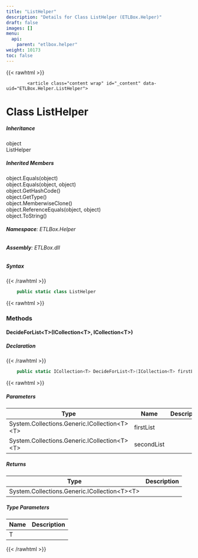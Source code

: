 ```yaml
---
title: "ListHelper"
description: "Details for Class ListHelper (ETLBox.Helper)"
draft: false
images: []
menu:
  api:
    parent: "etlbox.helper"
weight: 10173
toc: false
---
```


{{< rawhtml >}}

            <article class="content wrap" id="_content" data-uid="ETLBox.Helper.ListHelper">
  <h1 id="ETLBox_Helper_ListHelper" data-uid="ETLBox.Helper.ListHelper" class="text-break">Class ListHelper
</h1>
  <div class="markdown level0 summary"></div>
  <div class="markdown level0 conceptual"></div>
  <div class="inheritance">
    <h5>Inheritance</h5>
    <div class="level0"><span class="xref">object</span></div>
    <div class="level1"><span class="xref">ListHelper</span></div>
  </div>
  <div class="inheritedMembers">
    <h5>Inherited Members</h5>
    <div>
      <span class="xref">object.Equals(object)</span>
    </div>
    <div>
      <span class="xref">object.Equals(object, object)</span>
    </div>
    <div>
      <span class="xref">object.GetHashCode()</span>
    </div>
    <div>
      <span class="xref">object.GetType()</span>
    </div>
    <div>
      <span class="xref">object.MemberwiseClone()</span>
    </div>
    <div>
      <span class="xref">object.ReferenceEquals(object, object)</span>
    </div>
    <div>
      <span class="xref">object.ToString()</span>
    </div>
  </div>
<h6><strong>Namespace</strong>: ETLBox.Helper</h6>
  <h6><strong>Assembly</strong>: ETLBox.dll</h6>
  <h5 id="ETLBox_Helper_ListHelper_syntax">Syntax</h5>
{{< /rawhtml >}}

```C#
    public static class ListHelper
```

{{< rawhtml >}}
  <h3 id="methods">Methods
</h3>
  <a id="ETLBox_Helper_ListHelper_DecideForList_" data-uid="ETLBox.Helper.ListHelper.DecideForList*"></a>
  <h4 id="ETLBox_Helper_ListHelper_DecideForList__1_System_Collections_Generic_ICollection___0__System_Collections_Generic_ICollection___0__" data-uid="ETLBox.Helper.ListHelper.DecideForList``1(System.Collections.Generic.ICollection{``0},System.Collections.Generic.ICollection{``0})">DecideForList&lt;T&gt;(ICollection&lt;T&gt;, ICollection&lt;T&gt;)</h4>
  <div class="markdown level1 summary"></div>
  <div class="markdown level1 conceptual"></div>
  <h5 class="declaration">Declaration</h5>
{{< /rawhtml >}}

```C#
    public static ICollection<T> DecideForList<T>(ICollection<T> firstList, ICollection<T> secondList)
```

{{< rawhtml >}}
  <h5 class="parameters">Parameters</h5>
  <table class="table table-bordered table-striped table-condensed">
    <thead>
      <tr>
        <th>Type</th>
        <th>Name</th>
        <th>Description</th>
      </tr>
    </thead>
    <tbody>
      <tr>
        <td><span class="xref">System.Collections.Generic.ICollection&lt;T&gt;</span>&lt;T&gt;</td>
        <td><span class="parametername">firstList</span></td>
        <td></td>
      </tr>
      <tr>
        <td><span class="xref">System.Collections.Generic.ICollection&lt;T&gt;</span>&lt;T&gt;</td>
        <td><span class="parametername">secondList</span></td>
        <td></td>
      </tr>
    </tbody>
  </table>
  <h5 class="returns">Returns</h5>
  <table class="table table-bordered table-striped table-condensed">
    <thead>
      <tr>
        <th>Type</th>
        <th>Description</th>
      </tr>
    </thead>
    <tbody>
      <tr>
        <td><span class="xref">System.Collections.Generic.ICollection&lt;T&gt;</span>&lt;T&gt;</td>
        <td></td>
      </tr>
    </tbody>
  </table>
  <h5 class="typeParameters">Type Parameters</h5>
  <table class="table table-bordered table-striped table-condensed">
    <thead>
      <tr>
        <th>Name</th>
        <th>Description</th>
      </tr>
    </thead>
    <tbody>
      <tr>
        <td><span class="parametername">T</span></td>
        <td></td>
      </tr>
    </tbody>
  </table>

{{< /rawhtml >}}

